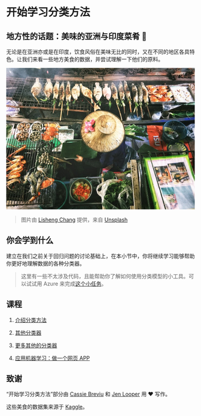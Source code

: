 # 开始学习分类方法



## 地方性的话题：美味的亚洲与印度菜肴 🍜



无论是在亚洲亦或是在印度，饮食风俗在美味无比的同时，又在不同的地区各具特色。让我们来看一些地方美食的数据，并尝试理解一下他们的原料。



![Thai food seller](images/thai-food.jpg)

> 图片由 <a href="https://unsplash.com/@changlisheng?utm_source=unsplash&utm_medium=referral&utm_content=creditCopyText">Lisheng Chang</a> 提供，来自 <a href="https://unsplash.com/s/photos/asian-food?utm_source=unsplash&utm_medium=referral&utm_content=creditCopyText">Unsplash</a>



## 你会学到什么



建立在我们之前关于回归问题的讨论基础上，在本小节中，你将继续学习能够帮助你更好地理解数据的各种分类器。



> 这里有一些不太涉及代码，且能帮助你了解如何使用分类模型的小工具。可以试试用 Azure 来完成[这个小任务](https://docs.microsoft.com/learn/modules/create-classification-model-azure-machine-learning-designer/?WT.mc_id=academic-77952-leestott)。



## 课程



1. [介绍分类方法](../1-Introduction/translations/README.zh-cn.md)

2. [其他分类器](../2-Classifiers-1/translations/README.zh-cn.md)

3. [更多其他的分类器](../3-Classifiers-2/README.md)

4. [应用机器学习：做一个网页 APP](../4-Applied/README.md)



## 致谢



“开始学习分类方法”部分由 [Cassie Breviu](https://www.twitter.com/cassieview) 和 [Jen Looper](https://www.twitter.com/jenlooper) 用 ♥️ 写作。



这些美食的数据集来源于 [Kaggle](https://www.kaggle.com/hoandan/asian-and-indian-cuisines)。

